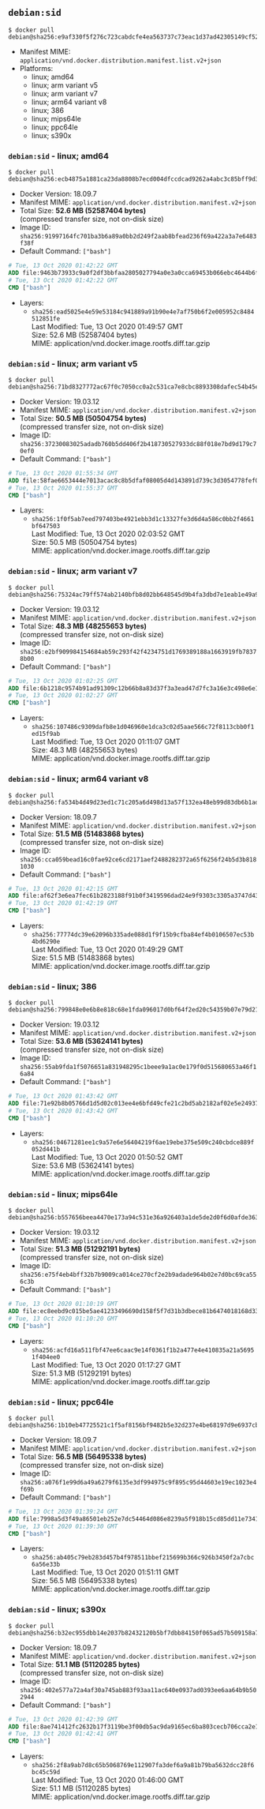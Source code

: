 ## `debian:sid`

```console
$ docker pull debian@sha256:e9af330f5f276c723cabdcfe4ea563737c73eac1d37ad42305149cf527259bd3
```

-	Manifest MIME: `application/vnd.docker.distribution.manifest.list.v2+json`
-	Platforms:
	-	linux; amd64
	-	linux; arm variant v5
	-	linux; arm variant v7
	-	linux; arm64 variant v8
	-	linux; 386
	-	linux; mips64le
	-	linux; ppc64le
	-	linux; s390x

### `debian:sid` - linux; amd64

```console
$ docker pull debian@sha256:ecb4875a1881ca23da8808b7ecd004dfccdcad9262a4abc3c85bff9d3675099f
```

-	Docker Version: 18.09.7
-	Manifest MIME: `application/vnd.docker.distribution.manifest.v2+json`
-	Total Size: **52.6 MB (52587404 bytes)**  
	(compressed transfer size, not on-disk size)
-	Image ID: `sha256:91997164fc701ba3b6a89a0bb2d249f2aab8bfead236f69a422a3a7e6483f38f`
-	Default Command: `["bash"]`

```dockerfile
# Tue, 13 Oct 2020 01:42:22 GMT
ADD file:9463b73933c9a0f2df3bbfaa2805027794a0e3a0cca69453b066ebc4644b6f06 in / 
# Tue, 13 Oct 2020 01:42:22 GMT
CMD ["bash"]
```

-	Layers:
	-	`sha256:ead5025e4e59e53184c941889a91b90e4e7af750b6f2e005952c8484512851fe`  
		Last Modified: Tue, 13 Oct 2020 01:49:57 GMT  
		Size: 52.6 MB (52587404 bytes)  
		MIME: application/vnd.docker.image.rootfs.diff.tar.gzip

### `debian:sid` - linux; arm variant v5

```console
$ docker pull debian@sha256:71bd8327772ac67f0c7050cc0a2c531ca7e8cbc8893308dafec54b45e2b34352
```

-	Docker Version: 19.03.12
-	Manifest MIME: `application/vnd.docker.distribution.manifest.v2+json`
-	Total Size: **50.5 MB (50504754 bytes)**  
	(compressed transfer size, not on-disk size)
-	Image ID: `sha256:37230083025adadb760b5dd406f2b418730527933dc88f018e7bd9d179c70ef0`
-	Default Command: `["bash"]`

```dockerfile
# Tue, 13 Oct 2020 01:55:34 GMT
ADD file:58fae6653444e7013acac8c8b5dfaf08005d4d143891d739c3d3054778fef031 in / 
# Tue, 13 Oct 2020 01:55:37 GMT
CMD ["bash"]
```

-	Layers:
	-	`sha256:1f0f5ab7eed797403be4921ebb3d1c13327fe3d6d4a586c0bb2f4661bf647503`  
		Last Modified: Tue, 13 Oct 2020 02:03:52 GMT  
		Size: 50.5 MB (50504754 bytes)  
		MIME: application/vnd.docker.image.rootfs.diff.tar.gzip

### `debian:sid` - linux; arm variant v7

```console
$ docker pull debian@sha256:75324ac79ff574ab2140bfb8d02bb648545d9b4fa3dbd7e1eab1e49a908113a8
```

-	Docker Version: 19.03.12
-	Manifest MIME: `application/vnd.docker.distribution.manifest.v2+json`
-	Total Size: **48.3 MB (48255653 bytes)**  
	(compressed transfer size, not on-disk size)
-	Image ID: `sha256:e2bf909984154684ab59c293f42f4234751d1769389188a1663919fb78378b00`
-	Default Command: `["bash"]`

```dockerfile
# Tue, 13 Oct 2020 01:02:25 GMT
ADD file:6b1218c9574b91ad91309c12b66b8a83d37f3a3ead47d7fc3a16e3c498e6e102 in / 
# Tue, 13 Oct 2020 01:02:27 GMT
CMD ["bash"]
```

-	Layers:
	-	`sha256:107486c9309dafb8e1d046960e1dca3c02d5aae566c72f8113cbb0f1ed15f9ab`  
		Last Modified: Tue, 13 Oct 2020 01:11:07 GMT  
		Size: 48.3 MB (48255653 bytes)  
		MIME: application/vnd.docker.image.rootfs.diff.tar.gzip

### `debian:sid` - linux; arm64 variant v8

```console
$ docker pull debian@sha256:fa534b4d49d23ed1c71c205a6d498d13a57f132ea48eb99d83db6b1ad4067d61
```

-	Docker Version: 18.09.7
-	Manifest MIME: `application/vnd.docker.distribution.manifest.v2+json`
-	Total Size: **51.5 MB (51483868 bytes)**  
	(compressed transfer size, not on-disk size)
-	Image ID: `sha256:cca059bead16c0fae92ce6cd2171aef2488282372a65f6256f24b5d3b8181030`
-	Default Command: `["bash"]`

```dockerfile
# Tue, 13 Oct 2020 01:42:15 GMT
ADD file:af62f3e6ea7fec61b2823188f91b0f3419596dad24e9f9303c3305a3747d4350 in / 
# Tue, 13 Oct 2020 01:42:19 GMT
CMD ["bash"]
```

-	Layers:
	-	`sha256:77774dc39e62096b335ade088d1f9f15b9cfba84ef4b0106507ec53b4bd6290e`  
		Last Modified: Tue, 13 Oct 2020 01:49:29 GMT  
		Size: 51.5 MB (51483868 bytes)  
		MIME: application/vnd.docker.image.rootfs.diff.tar.gzip

### `debian:sid` - linux; 386

```console
$ docker pull debian@sha256:799848e0e6b8e818c68e1fda096017d0bf64f2ed20c54359b07e79d21e70c0fd
```

-	Docker Version: 19.03.12
-	Manifest MIME: `application/vnd.docker.distribution.manifest.v2+json`
-	Total Size: **53.6 MB (53624141 bytes)**  
	(compressed transfer size, not on-disk size)
-	Image ID: `sha256:55ab9fda1f5076651a831948295c1beee9a1ac0e179f0d515680653a46f16a84`
-	Default Command: `["bash"]`

```dockerfile
# Tue, 13 Oct 2020 01:43:42 GMT
ADD file:71e92b8b05766d1d5d02c013ee4e6bfd49cfe21c2bd5ab2182af02e5e2493796 in / 
# Tue, 13 Oct 2020 01:43:42 GMT
CMD ["bash"]
```

-	Layers:
	-	`sha256:04671281ee1c9a57e6e56404219f6ae19ebe375e509c240cbdce889f052d441b`  
		Last Modified: Tue, 13 Oct 2020 01:50:52 GMT  
		Size: 53.6 MB (53624141 bytes)  
		MIME: application/vnd.docker.image.rootfs.diff.tar.gzip

### `debian:sid` - linux; mips64le

```console
$ docker pull debian@sha256:b557656beea4470e173a94c531e36a926403a1de5de2d0f6d0afde36319af039
```

-	Docker Version: 19.03.12
-	Manifest MIME: `application/vnd.docker.distribution.manifest.v2+json`
-	Total Size: **51.3 MB (51292191 bytes)**  
	(compressed transfer size, not on-disk size)
-	Image ID: `sha256:e75f4eb4bff32b7b9009ca014ce270cf2e2b9adade964b02e7d0bc69ca556c3b`
-	Default Command: `["bash"]`

```dockerfile
# Tue, 13 Oct 2020 01:10:19 GMT
ADD file:ec8eebd9c015be5ae41233496690d158f5f7d31b3dbece81b6474018168d339d in / 
# Tue, 13 Oct 2020 01:10:20 GMT
CMD ["bash"]
```

-	Layers:
	-	`sha256:acfd16a511fbf47ee6caac9e14f0361f1b2a477e4e410835a21a56951f404ee0`  
		Last Modified: Tue, 13 Oct 2020 01:17:27 GMT  
		Size: 51.3 MB (51292191 bytes)  
		MIME: application/vnd.docker.image.rootfs.diff.tar.gzip

### `debian:sid` - linux; ppc64le

```console
$ docker pull debian@sha256:1b10eb47725521c1f5af8156bf9482b5e32d237e4be68197d9e6937cbac2d677
```

-	Docker Version: 18.09.7
-	Manifest MIME: `application/vnd.docker.distribution.manifest.v2+json`
-	Total Size: **56.5 MB (56495338 bytes)**  
	(compressed transfer size, not on-disk size)
-	Image ID: `sha256:a076f1e99d6a49a6279f6135e3df994975c9f895c95d44603e19ec1023e4f69b`
-	Default Command: `["bash"]`

```dockerfile
# Tue, 13 Oct 2020 01:39:24 GMT
ADD file:7998a5d3f49a86501eb252e7dc54464d086e8239a5f918b15cd85dd11e7341bb in / 
# Tue, 13 Oct 2020 01:39:30 GMT
CMD ["bash"]
```

-	Layers:
	-	`sha256:ab405c79eb283d457b4f978511bbef215699b366c926b3450f2a7cbc6a56e33b`  
		Last Modified: Tue, 13 Oct 2020 01:51:11 GMT  
		Size: 56.5 MB (56495338 bytes)  
		MIME: application/vnd.docker.image.rootfs.diff.tar.gzip

### `debian:sid` - linux; s390x

```console
$ docker pull debian@sha256:b32ec955dbb14e2037b82432120b5bf7dbb84150f065ad57b509158a713d5576
```

-	Docker Version: 18.09.7
-	Manifest MIME: `application/vnd.docker.distribution.manifest.v2+json`
-	Total Size: **51.1 MB (51120285 bytes)**  
	(compressed transfer size, not on-disk size)
-	Image ID: `sha256:402e577a72a4af30a745ab883f93aa11ac640e0937ad0393ee6aa64b9b502944`
-	Default Command: `["bash"]`

```dockerfile
# Tue, 13 Oct 2020 01:42:39 GMT
ADD file:8ae741412fc2632b17f3119be3f00db5ac9da9165ec6ba803cecb706cca2e10a in / 
# Tue, 13 Oct 2020 01:42:41 GMT
CMD ["bash"]
```

-	Layers:
	-	`sha256:2f8a9ab7d8c65b5068769e112907fa3def6a9a81b79ba5632dcc28f6bc45c59d`  
		Last Modified: Tue, 13 Oct 2020 01:46:00 GMT  
		Size: 51.1 MB (51120285 bytes)  
		MIME: application/vnd.docker.image.rootfs.diff.tar.gzip
